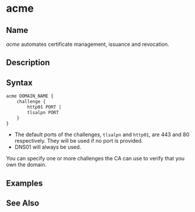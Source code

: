 # acme

## Name
*acme* automates certificate management, issuance and revocation.

## Description

## Syntax
~~~txt
acme DOMAIN_NAME {
    challenge {
        http01 PORT |
        tlsalpn PORT
    }
}
~~~

*  The default ports of the challenges, `tlsalpn` and `http01`, are 443 and 80 respectively. They will be used if no port is provided.
* DNS01 will always be used.

You can specify one or more challenges the CA can use to verify that
you own the domain.

## Examples
## See Also
